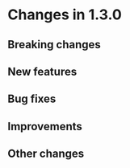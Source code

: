 # Changes in 1.3.0


## Breaking changes


## New features


## Bug fixes


## Improvements


## Other changes
